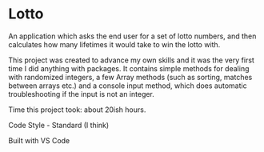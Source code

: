 # Lotto
An application which asks the end user for a set of lotto numbers, and then calculates how many lifetimes it would take to win the lotto with.

This project was created to advance my own skills and it was the very first time I did anything with packages. It contains simple methods for dealing with randomized integers, a few Array methods (such as sorting, matches between arrays etc.) and a console input method, which does automatic troubleshooting if the input is not an integer.

Time this project took: about 20ish hours.

Code Style - Standard (I think)

Built with VS Code

